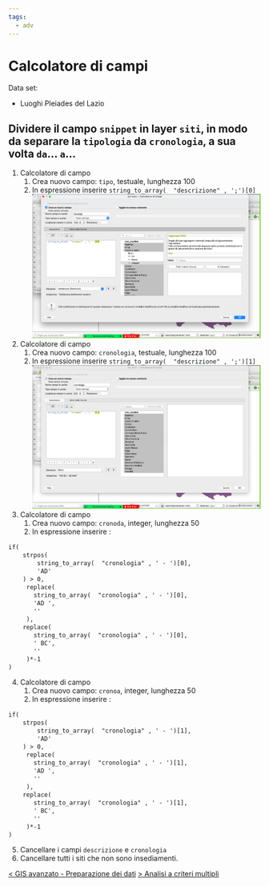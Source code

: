 ```yaml
---
tags:
  - adv
---
```

# Calcolatore di campi
Data set:
- Luoghi Pleiades del Lazio

## Dividere il campo `snippet` in layer `siti`, in modo da separare la `tipologia` da `cronologia`, a sua volta `da`... `a`...

1. Calcolatore di campo
	1. Crea nuovo campo: `tipo`, testuale, lunghezza 100
	2. In espressione inserire `string_to_array(  "descrizione" , ';')[0]`
	![Pasted image 20220509122030](img/estrarre-tipologia-sito.png)
2. Calcolatore di campo
	1. Crea nuovo campo: `cronologia`, testuale, lunghezza 100
	2. In espressione inserire `string_to_array(  "descrizione" , ';')[1]`
	![Pasted image 20220509122335](img/estrarre-cronologia-sito.png)
3. Calcolatore di campo
	1. Crea nuovo campo: `cronoda`, integer, lunghezza 50
	2. In espressione inserire :
```
if(
	strpos(
		string_to_array(  "cronologia" , ' - ')[0],
		'AD'
	) > 0,
	 replace(
	   string_to_array(  "cronologia" , ' - ')[0],
	   'AD ',
	   ''
	 ),
	replace(
	   string_to_array(  "cronologia" , ' - ')[0],
	   ' BC',
	   ''
	 )*-1
)
```
4. Calcolatore di campo
	1. Crea nuovo campo: `cronoa`, integer, lunghezza 50
	2. In espressione inserire :
```
if(
	strpos(
		string_to_array(  "cronologia" , ' - ')[1],
		'AD'
	) > 0,
	 replace(
	   string_to_array(  "cronologia" , ' - ')[1],
	   'AD ',
	   ''
	 ),
	replace(
	   string_to_array(  "cronologia" , ' - ')[1],
	   ' BC',
	   ''
	 )*-1
)
```
5. Cancellare i campi  `descrizione` e `cronologia`
6. Cancellare tutti i siti che non sono insediamenti.

[< GIS avanzato - Preparazione dei dati](Preparazione%20dei%20dati.md)
[> Analisi a criteri multipli](Analisi%20a%20criteri%20multipli.md)